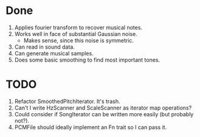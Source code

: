 # Done

1. Applies fourier transform to recover musical notes.
2. Works well in face of substantial Gaussian noise.
    * Makes sense, since this noise is symmetric.
3. Can read in sound data.
4. Can generate musical samples.
5. Does some basic smoothing to find most important tones.

# TODO

1. Refactor SmoothedPitchIterator. It's trash.
2. Can't I write HzScanner and ScaleScanner as iterator map operations?
3. Could consider if SongIterator can be written more easily (but probably not?).
4. PCMFile should ideally implement an Fn trait so I can pass it.

